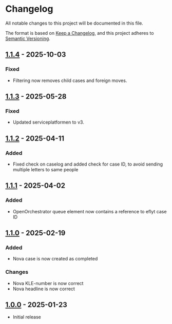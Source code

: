 # Changelog

All notable changes to this project will be documented in this file.

The format is based on [Keep a Changelog](https://keepachangelog.com/en/1.0.0/),
and this project adheres to [Semantic Versioning](https://semver.org/spec/v2.0.0.html).

## [1.1.4] - 2025-10-03

### Fixed

- Filtering now removes child cases and foreign moves.

## [1.1.3] - 2025-05-28

### Fixed

- Updated serviceplatformen to v3.

## [1.1.2] - 2025-04-11

### Added

- Fixed check on caselog and added check for case ID, to avoid sending multiple letters to same people

## [1.1.1] - 2025-04-02

### Added

- OpenOrchestrator queue element now contains a reference to eflyt case ID

## [1.1.0] - 2025-02-19

### Added

- Nova case is now created as completed

### Changes

- Nova KLE-number is now correct
- Nova headline is now correct

## [1.0.0] - 2025-01-23

- Initial release

[1.1.4]: https://github.com/itk-dev-rpa/Udsendelse-af-orienteringsbrev-om-godkendelse-af-flyttesager/releases/tag/1.1.4
[1.1.3]: https://github.com/itk-dev-rpa/Udsendelse-af-orienteringsbrev-om-godkendelse-af-flyttesager/releases/tag/1.1.3
[1.1.2]: https://github.com/itk-dev-rpa/Udsendelse-af-orienteringsbrev-om-godkendelse-af-flyttesager/releases/tag/1.1.2
[1.1.1]: https://github.com/itk-dev-rpa/Udsendelse-af-orienteringsbrev-om-godkendelse-af-flyttesager/releases/tag/1.1.1
[1.1.0]: https://github.com/itk-dev-rpa/Udsendelse-af-orienteringsbrev-om-godkendelse-af-flyttesager/releases/tag/1.1.0
[1.0.0]: https://github.com/itk-dev-rpa/Udsendelse-af-orienteringsbrev-om-godkendelse-af-flyttesager/releases/tag/1.0.0

